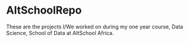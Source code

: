 # AltSchoolRepo
These are the projects I/We worked on during my one year course, Data Science, School of Data at AltSchool Africa.
